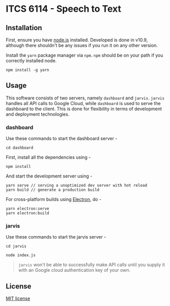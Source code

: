 # ITCS 6114 - Speech to Text

## Installation
First, ensure you have [node.js](https://nodejs.org/en/) installed. Developed is done in v10.9, although there shouldn't be any issues if you run it on any other version.

Install the `yarn` package manager via `npm`. `npm` should be on your path if you correctly installed node.

```
npm install -g yarn
```

## Usage

This software consists of two servers, namely `dashboard` and `jarvis`. `jarvis` handles all API calls to Google Cloud, while `dashboard` is used to serve the dashboard to the client. This is done for flexibility in terms of development and deployment technologies.

### dashboard

Use these commands to start the dashboard server -
```
cd dashboard
```
First, install all the dependencies using -
```
npm install
```

And start the development server using -
```
yarn serve // serving a unoptimized dev server with hot reload
yarn build // generate a production build
```

For cross-platform builds using [Electron](https://electronjs.org/), do -
```
yarn electron:serve
yarn electron:build
```

### jarvis

Use these commands to start the jarvis server -
```
cd jarvis
```

```
node index.js
```

> `jarvis` won't be able to successfully make API calls until you supply it with an Google cloud authentication key of your own.

## License

[MIT license](https://github.com/redkenrok/node-audiorecorder/blob/master/LICENSE)